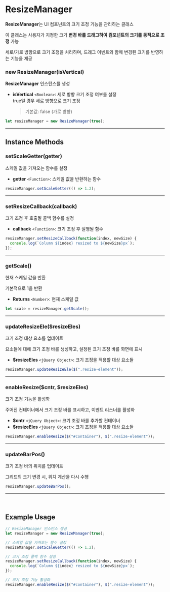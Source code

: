 # ResizeManager

**ResizeManager**는 UI 컴포넌트의 크기 조정 기능을 관리하는 클래스

이 클래스는 사용자가 지정한 크기 **변경 바를 드래그하여 컴포넌트의 크기를 동적으로 조정** 가능

세로/가로 방향으로 크기 조정을 처리하며, 드래그 이벤트와 함께 변경된 크기를 반영하는 기능을 제공

### new ResizeManager(isVertical)

**ResizeManager** 인스턴스를 생성

-   **isVertical** `<Boolean>`: 세로 방향 크기 조정 여부를 설정 <br>
true일 경우 세로 방향으로 크기 조정

	> 기본값: false (가로 방향)

```js
let resizeManager = new ResizeManager(true);
```
---

## Instance Methods

### setScaleGetter(getter)

스케일 값을 가져오는 함수를 설정

-   **getter** `<Function>`: 스케일 값을 반환하는 함수

```js
resizeManager.setScaleGetter(() => 1.2);
```

---

### setResizeCallback(callback)

크기 조정 후 호출될 콜백 함수를 설정

-   **callback** `<Function>`: 크기 조정 후 실행될 함수

```js
resizeManager.setResizeCallback(function(index, newSize) {
  console.log(`Column ${index} resized to ${newSize}px`);
});
```

---

### getScale()

현재 스케일 값을 반환

기본적으로 1을 반환

-   **Returns** `<Number>`: 현재 스케일 값

```js
let scale = resizeManager.getScale();
```

---

### updateResizeEle($resizeEles)

크기 조정 대상 요소를 업데이트

요소들에 대해 크기 조정 바를 생성하고, 설정된 크기 조정 바를 화면에 표시

-   **$resizeEles** `<jQuery Object>`: 크기 조정을 적용할 대상 요소들

```js
resizeManager.updateResizeEle($(".resize-element"));
```

---

### enableResize($cntr, $resizeEles)

크기 조정 기능을 활성화

주어진 컨테이너에서 크기 조정 바를 표시하고, 이벤트 리스너를 활성화

-   **$cntr** `<jQuery Object>`: 크기 조정 바를 추가할 컨테이너
-   **$resizeEles** `<jQuery Object>`: 크기 조정을 적용할 대상 요소들

```js
resizeManager.enableResize($("#container"), $(".resize-element"));
```
---

### updateBarPos()

크기 조정 바의 위치를 업데이트

그리드의 크기 변경 시, 위치 계산을 다시 수행

```js
resizeManager.updateBarPos();
```

---

<br>

## Example Usage

```js
// ResizeManager 인스턴스 생성
let resizeManager = new ResizeManager(true);

// 스케일 값을 가져오는 함수 설정
resizeManager.setScaleGetter(() => 1.2);

// 크기 조정 콜백 함수 설정
resizeManager.setResizeCallback(function(index, newSize) {
  console.log(`Column ${index} resized to ${newSize}px`);
});

// 크기 조정 기능 활성화
resizeManager.enableResize($("#container"), $(".resize-element"));
```
